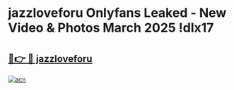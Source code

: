 # jazzloveforu Onlyfans Leaked - New Video & Photos March 2025 !dlx17

# <h2><a href="https://rtdjr7.iuczelnia.edu.pl?title=jazzloveforu&ref=dlx17">🔗👉 🔴 jazzloveforu</a></h2>

[![acn](https://github.com/user-attachments/assets/0f9c940e-d8b0-45ae-aac7-cd30a18b3e1c)](https://rtdjr7.iuczelnia.edu.pl?title=jazzloveforu&ref=dlx17)

